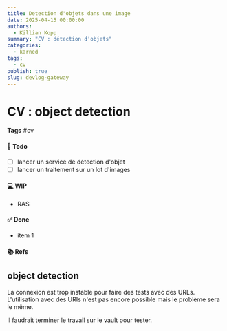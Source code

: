 ```yaml
---
title: Detection d'objets dans une image
date: 2025-04-15 00:00:00
authors:
  - Killian Kopp
summary: "CV : détection d'objets"
categories:
  - karned
tags:
  - cv
publish: true
slug: devlog-gateway
---
```

# CV : object detection
**Tags** #cv 
#### 📓 Todo
- [ ] lancer un service de détection d'objet
- [ ] lancer un traitement sur un lot d'images

#### 💻 WIP
- RAS

#### ✅ Done
- item 1

#### 📚 Refs

## object detection
La connexion est trop instable pour faire des tests avec des URLs. L'utilisation avec des URIs n'est pas encore possible mais le problème sera le même.

Il faudrait terminer le travail sur le vault pour tester.